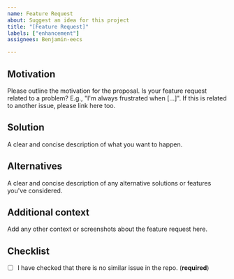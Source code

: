 ```yaml
---
name: Feature Request
about: Suggest an idea for this project
title: "[Feature Request]"
labels: ["enhancement"]
assignees: Benjamin-eecs

---
```


## Motivation

Please outline the motivation for the proposal.
Is your feature request related to a problem? E.g., "I'm always frustrated when [...]".
If this is related to another issue, please link here too.

## Solution

A clear and concise description of what you want to happen.

## Alternatives

A clear and concise description of any alternative solutions or features you've considered.

## Additional context

Add any other context or screenshots about the feature request here.

## Checklist

- [ ] I have checked that there is no similar issue in the repo. (**required**)
